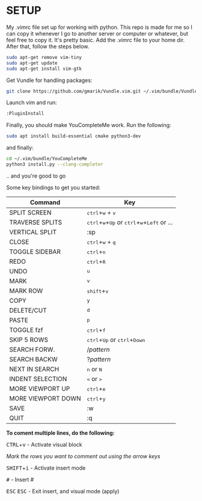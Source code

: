 # SETUP
My .vimrc file set up for working with python. This repo is made for me so I can copy it whenever I go to another server or computer or whatever, but feel free to copy it. It's pretty basic.
Add the .vimrc file to your home dir. After that, follow the steps below.

```bash
sudo apt-get remove vim-tiny
sudo apt-get update
sudo apt-get install vim-gtk
```

Get Vundle for handling packages:

```bash
git clone https://github.com/gmarik/Vundle.vim.git ~/.vim/bundle/Vundle.vim
```

Launch vim and run:

```Bash
:PluginInstall
```

Finally, you should make YouCompleteMe work. Run the following:
```Bash
sudo apt install build-essential cmake python3-dev
```
and finally:

```Bash
cd ~/.vim/bundle/YouCompleteMe
python3 install.py --clang-completer
```

.. and you're good to go

Some key bindings to get you started:

|Command		|Key				|
|-----------------------|-------------------------------|
|SPLIT SCREEN		|<kbd>ctrl</kbd>+<kbd>w</kbd> + <kbd>v</kbd>			|
|TRAVERSE SPLITS	|<kbd>ctrl</kbd>+<kbd>w</kbd>+<kbd>Up</kbd> or <kbd>ctrl</kbd>+<kbd>w</kbd>+<kbd>Left</kbd> or ...|
|VERTICAL SPLIT		|:sp				|
|CLOSE			|<kbd>ctrl</kbd>+<kbd>w</kbd> + <kbd>q</kbd>			|
|TOGGLE SIDEBAR		|<kbd>ctrl</kbd>+<kbd>n</kbd>				|
|REDO			|<kbd>ctrl</kbd>+<kbd>R</kbd>				|
|UNDO			|<kbd>u</kbd>				|
|MARK			|<kbd>v</kbd>				|
|MARK ROW		|<kbd>shift</kbd>+<kbd>v</kbd>			|
|COPY			|<kbd>y</kbd>				|
|DELETE/CUT		|<kbd>d</kbd>				|
|PASTE			|<kbd>p</kbd>				|
|TOGGLE fzf		|<kbd>ctrl</kbd>+<kbd>f</kbd>				|
|SKIP 5 ROWS		|<kbd>ctrl</kbd>+<kbd>Up</kbd> or <kbd>ctrl</kbd>+<kbd>Down</kbd>		|
|SEARCH FORW.  		|/*pattern*			|
|SEARCH BACKW  		|?*pattern*			|
|NEXT IN SEARCH		|<kbd>n</kbd> or <kbd>N</kbd>				|
|INDENT SELECTION	|<kbd><</kbd> or <kbd>></kbd>				|
|MORE VIEWPORT UP	|<kbd>ctrl</kbd>+<kbd>e</kbd>				|
|MORE VIEWPORT DOWN	|<kbd>ctrl</kbd>+<kbd>y</kbd>				|
|SAVE			|:w				|
|QUIT			|:q				|

**To coment multiple lines, do the following:**

<kbd>CTRL</kbd>+<kbd>v</kbd> - Activate visual block

<em>Mark the rows you want to comment out using the arrow keys</em>

<kbd>SHIFT</kbd>+<kbd>i</kbd> - Activate insert mode

<kbd>#</kbd> - Insert #

<kbd>ESC</kbd> <kbd>ESC</kbd> - Exit insert, and visual mode (apply)
